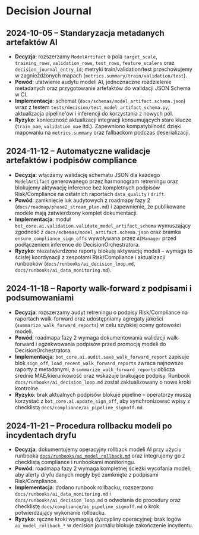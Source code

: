# Decision Journal

## 2024-10-05 – Standaryzacja metadanych artefaktów AI

- **Decyzja**: rozszerzamy `ModelArtifact` o pola `target_scale`, `training_rows`, `validation_rows`, `test_rows`, `feature_scalers` oraz `decision_journal_entry_id`; metryki train/validation/test przechowujemy w zagnieżdżonych mapach (`metrics.summary/train/validation/test`).
- **Powód**: ułatwienie audytu modeli AI, jednoznaczne rozdzielenie metadanych oraz przygotowanie artefaktów do walidacji JSON Schema w CI.
- **Implementacja**: schemat (`docs/schemas/model_artifact.schema.json`) wraz z testem `tests/decision/test_model_artifact_schema.py`; aktualizacja pipeline'ów i inferencji do korzystania z nowych pól.
- **Ryzyko**: konieczność aktualizacji integracji konsumujących stare klucze (`train_mae`, `validation_mae` itd.). Zapewniono kompatybilność dzięki mapowaniu na `metrics.summary` oraz fallbackom podczas deserializacji.

## 2024-11-12 – Automatyczne walidacje artefaktów i podpisów compliance

- **Decyzja**: włączamy walidację schematu JSON dla każdego `ModelArtifact` generowanego przez harmonogram retreningu oraz blokujemy aktywację inference bez kompletnych podpisów Risk/Compliance na ostatnich raportach `data_quality` i `drift`.
- **Powód**: zamknięcie luk audytowych z roadmapy fazy 2 (`docs/roadmap/phase2_stream_plan.md`) i zapewnienie, że publikowane modele mają zatwierdzony komplet dokumentacji.
- **Implementacja**: moduł `bot_core.ai.validation.validate_model_artifact_schema` wymuszający zgodność z `docs/schemas/model_artifact.schema.json` oraz bramka `ensure_compliance_sign_offs` wywoływana przez `AIManager` przed podłączeniem inference do DecisionOrchestratora.
- **Ryzyko**: niezatwierdzone raporty blokują aktywację modeli – wymaga to ścisłej koordynacji z zespołami Risk/Compliance i aktualizacji runbooków (`docs/runbooks/ai_decision_loop.md`, `docs/runbooks/ai_data_monitoring.md`).

## 2024-11-18 – Raporty walk-forward z podpisami i podsumowaniami

- **Decyzja**: rozszerzamy audyt retreningu o podpisy Risk/Compliance na raportach walk-forward oraz udostępniamy agregaty jakości (`summarize_walk_forward_reports`) w celu szybkiej oceny gotowości modeli.
- **Powód**: roadmapa fazy 2 wymaga dokumentowania walidacji walk-forward i egzekwowania podpisów przed promocją modeli do DecisionOrchestratora.
- **Implementacja**: `bot_core.ai.audit.save_walk_forward_report` zapisuje blok `sign_off`, `load_recent_walk_forward_reports` zwraca najnowsze raporty z metadanymi, a `summarize_walk_forward_reports` oblicza średnie MAE/kierunkowość oraz wskazuje brakujące podpisy. Runbook `docs/runbooks/ai_decision_loop.md` został zaktualizowany o nowe kroki kontrolne.
- **Ryzyko**: brak aktualnych podpisów blokuje pipeline – operatorzy muszą korzystać z `bot_core.ai.update_sign_off`, aby synchronizować wpisy z checklistą `docs/compliance/ai_pipeline_signoff.md`.
## 2024-11-21 – Procedura rollbacku modeli po incydentach dryfu

- **Decyzja**: dokumentujemy operacyjny rollback modeli AI przy użyciu
  runbooka [`docs/runbooks/ai_model_rollback.md`](runbooks/ai_model_rollback.md)
  oraz integrujemy go z checklistą compliance i runbookami monitoringu.
- **Powód**: roadmapa fazy 2 wymaga kompletnej ścieżki wycofania modeli,
  aby alerty dryfu danych mogły być zamknięte z podpisami Risk/Compliance.
- **Implementacja**: dodano runbook rollbacku, rozszerzono `docs/runbooks/ai_data_monitoring.md`
  i `docs/runbooks/ai_decision_loop.md` o odwołania do procedury oraz
  checklistę `docs/compliance/ai_pipeline_signoff.md` o krok potwierdzający
  wykonanie rollbacku.
- **Ryzyko**: ręczne kroki wymagają dyscypliny operacyjnej; brak logów
  `ai_model_rollback_*` w decision journalu blokuje zakończenie incydentu.
